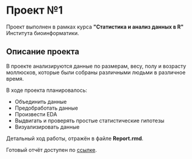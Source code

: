 # Проект №1

Проект выполнен в рамках курса **"Cтатистика и анализ данных в R"** Института биоинформатики.

## Описание проекта

В проекте анализируются данные по размерам, весу, полу и возрасту моллюсков, которые были собраны различными людьми в различное время.

В ходе проекта планировалось:

* Объединить данные
* Предобработать данные
* Произвести EDA
* Выдвигать и проверять простые статистические гипотезы
* Визуализировать данные

Детальный ход работы, отражён в файле **Report.rmd**.

Готовый отчёт доступен по [ссылке](https://krglkvrmn.github.io/BI_Stat_2020/Report_project1.html).
